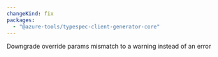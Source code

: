 ```yaml
---
changeKind: fix
packages:
  - "@azure-tools/typespec-client-generator-core"
---
```


Downgrade override params mismatch to a warning instead of an error